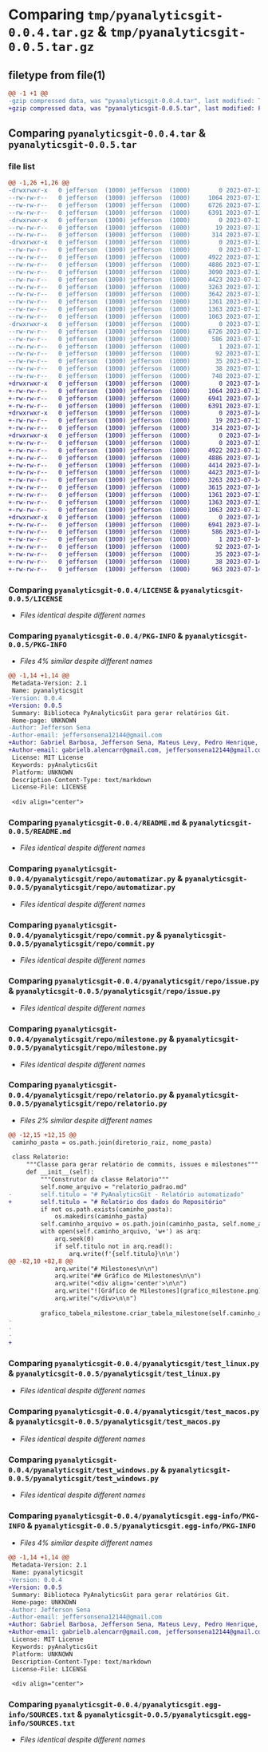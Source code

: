 # Comparing `tmp/pyanalyticsgit-0.0.4.tar.gz` & `tmp/pyanalyticsgit-0.0.5.tar.gz`

## filetype from file(1)

```diff
@@ -1 +1 @@
-gzip compressed data, was "pyanalyticsgit-0.0.4.tar", last modified: Thu Jul 13 14:53:02 2023, max compression
+gzip compressed data, was "pyanalyticsgit-0.0.5.tar", last modified: Fri Jul 14 02:11:38 2023, max compression
```

## Comparing `pyanalyticsgit-0.0.4.tar` & `pyanalyticsgit-0.0.5.tar`

### file list

```diff
@@ -1,26 +1,26 @@
-drwxrwxr-x   0 jefferson  (1000) jefferson  (1000)        0 2023-07-13 14:53:02.541229 pyanalyticsgit-0.0.4/
--rw-rw-r--   0 jefferson  (1000) jefferson  (1000)     1064 2023-07-13 14:51:50.000000 pyanalyticsgit-0.0.4/LICENSE
--rw-rw-r--   0 jefferson  (1000) jefferson  (1000)     6726 2023-07-13 14:53:02.541229 pyanalyticsgit-0.0.4/PKG-INFO
--rw-rw-r--   0 jefferson  (1000) jefferson  (1000)     6391 2023-07-13 14:52:38.000000 pyanalyticsgit-0.0.4/README.md
-drwxrwxr-x   0 jefferson  (1000) jefferson  (1000)        0 2023-07-13 14:53:02.537229 pyanalyticsgit-0.0.4/pyanalyticsgit/
--rw-rw-r--   0 jefferson  (1000) jefferson  (1000)       19 2023-07-13 14:51:50.000000 pyanalyticsgit-0.0.4/pyanalyticsgit/__init__.py
--rw-rw-r--   0 jefferson  (1000) jefferson  (1000)      314 2023-07-13 14:52:38.000000 pyanalyticsgit-0.0.4/pyanalyticsgit/monitoramento.py
-drwxrwxr-x   0 jefferson  (1000) jefferson  (1000)        0 2023-07-13 14:53:02.541229 pyanalyticsgit-0.0.4/pyanalyticsgit/repo/
--rw-rw-r--   0 jefferson  (1000) jefferson  (1000)        0 2023-07-13 14:51:50.000000 pyanalyticsgit-0.0.4/pyanalyticsgit/repo/__init__.py
--rw-rw-r--   0 jefferson  (1000) jefferson  (1000)     4922 2023-07-13 14:52:38.000000 pyanalyticsgit-0.0.4/pyanalyticsgit/repo/automatizar.py
--rw-rw-r--   0 jefferson  (1000) jefferson  (1000)     4886 2023-07-13 14:52:38.000000 pyanalyticsgit-0.0.4/pyanalyticsgit/repo/commit.py
--rw-rw-r--   0 jefferson  (1000) jefferson  (1000)     3090 2023-07-13 14:52:38.000000 pyanalyticsgit-0.0.4/pyanalyticsgit/repo/connect.py
--rw-rw-r--   0 jefferson  (1000) jefferson  (1000)     4423 2023-07-13 14:52:38.000000 pyanalyticsgit-0.0.4/pyanalyticsgit/repo/issue.py
--rw-rw-r--   0 jefferson  (1000) jefferson  (1000)     3263 2023-07-13 14:52:38.000000 pyanalyticsgit-0.0.4/pyanalyticsgit/repo/milestone.py
--rw-rw-r--   0 jefferson  (1000) jefferson  (1000)     3642 2023-07-13 14:52:38.000000 pyanalyticsgit-0.0.4/pyanalyticsgit/repo/relatorio.py
--rw-rw-r--   0 jefferson  (1000) jefferson  (1000)     1361 2023-07-13 14:52:38.000000 pyanalyticsgit-0.0.4/pyanalyticsgit/test_linux.py
--rw-rw-r--   0 jefferson  (1000) jefferson  (1000)     1363 2023-07-13 14:52:38.000000 pyanalyticsgit-0.0.4/pyanalyticsgit/test_macos.py
--rw-rw-r--   0 jefferson  (1000) jefferson  (1000)     1063 2023-07-13 14:52:38.000000 pyanalyticsgit-0.0.4/pyanalyticsgit/test_windows.py
-drwxrwxr-x   0 jefferson  (1000) jefferson  (1000)        0 2023-07-13 14:53:02.541229 pyanalyticsgit-0.0.4/pyanalyticsgit.egg-info/
--rw-rw-r--   0 jefferson  (1000) jefferson  (1000)     6726 2023-07-13 14:53:02.000000 pyanalyticsgit-0.0.4/pyanalyticsgit.egg-info/PKG-INFO
--rw-rw-r--   0 jefferson  (1000) jefferson  (1000)      586 2023-07-13 14:53:02.000000 pyanalyticsgit-0.0.4/pyanalyticsgit.egg-info/SOURCES.txt
--rw-rw-r--   0 jefferson  (1000) jefferson  (1000)        1 2023-07-13 14:53:02.000000 pyanalyticsgit-0.0.4/pyanalyticsgit.egg-info/dependency_links.txt
--rw-rw-r--   0 jefferson  (1000) jefferson  (1000)       92 2023-07-13 14:53:02.000000 pyanalyticsgit-0.0.4/pyanalyticsgit.egg-info/requires.txt
--rw-rw-r--   0 jefferson  (1000) jefferson  (1000)       35 2023-07-13 14:53:02.000000 pyanalyticsgit-0.0.4/pyanalyticsgit.egg-info/top_level.txt
--rw-rw-r--   0 jefferson  (1000) jefferson  (1000)       38 2023-07-13 14:53:02.541229 pyanalyticsgit-0.0.4/setup.cfg
--rw-rw-r--   0 jefferson  (1000) jefferson  (1000)      748 2023-07-13 14:52:47.000000 pyanalyticsgit-0.0.4/setup.py
+drwxrwxr-x   0 jefferson  (1000) jefferson  (1000)        0 2023-07-14 02:11:38.462043 pyanalyticsgit-0.0.5/
+-rw-rw-r--   0 jefferson  (1000) jefferson  (1000)     1064 2023-07-13 15:04:24.000000 pyanalyticsgit-0.0.5/LICENSE
+-rw-rw-r--   0 jefferson  (1000) jefferson  (1000)     6941 2023-07-14 02:11:38.462043 pyanalyticsgit-0.0.5/PKG-INFO
+-rw-rw-r--   0 jefferson  (1000) jefferson  (1000)     6391 2023-07-13 15:15:11.000000 pyanalyticsgit-0.0.5/README.md
+drwxrwxr-x   0 jefferson  (1000) jefferson  (1000)        0 2023-07-14 02:11:38.454043 pyanalyticsgit-0.0.5/pyanalyticsgit/
+-rw-rw-r--   0 jefferson  (1000) jefferson  (1000)       19 2023-07-13 15:04:24.000000 pyanalyticsgit-0.0.5/pyanalyticsgit/__init__.py
+-rw-rw-r--   0 jefferson  (1000) jefferson  (1000)      314 2023-07-14 02:10:50.000000 pyanalyticsgit-0.0.5/pyanalyticsgit/monitoramento.py
+drwxrwxr-x   0 jefferson  (1000) jefferson  (1000)        0 2023-07-14 02:11:38.458043 pyanalyticsgit-0.0.5/pyanalyticsgit/repo/
+-rw-rw-r--   0 jefferson  (1000) jefferson  (1000)        0 2023-07-13 15:04:24.000000 pyanalyticsgit-0.0.5/pyanalyticsgit/repo/__init__.py
+-rw-rw-r--   0 jefferson  (1000) jefferson  (1000)     4922 2023-07-13 15:15:11.000000 pyanalyticsgit-0.0.5/pyanalyticsgit/repo/automatizar.py
+-rw-rw-r--   0 jefferson  (1000) jefferson  (1000)     4886 2023-07-14 01:56:02.000000 pyanalyticsgit-0.0.5/pyanalyticsgit/repo/commit.py
+-rw-rw-r--   0 jefferson  (1000) jefferson  (1000)     4414 2023-07-14 00:22:32.000000 pyanalyticsgit-0.0.5/pyanalyticsgit/repo/connect.py
+-rw-rw-r--   0 jefferson  (1000) jefferson  (1000)     4423 2023-07-14 01:56:04.000000 pyanalyticsgit-0.0.5/pyanalyticsgit/repo/issue.py
+-rw-rw-r--   0 jefferson  (1000) jefferson  (1000)     3263 2023-07-14 01:56:06.000000 pyanalyticsgit-0.0.5/pyanalyticsgit/repo/milestone.py
+-rw-rw-r--   0 jefferson  (1000) jefferson  (1000)     3615 2023-07-14 02:05:10.000000 pyanalyticsgit-0.0.5/pyanalyticsgit/repo/relatorio.py
+-rw-rw-r--   0 jefferson  (1000) jefferson  (1000)     1361 2023-07-13 15:15:11.000000 pyanalyticsgit-0.0.5/pyanalyticsgit/test_linux.py
+-rw-rw-r--   0 jefferson  (1000) jefferson  (1000)     1363 2023-07-13 15:15:11.000000 pyanalyticsgit-0.0.5/pyanalyticsgit/test_macos.py
+-rw-rw-r--   0 jefferson  (1000) jefferson  (1000)     1063 2023-07-13 15:15:11.000000 pyanalyticsgit-0.0.5/pyanalyticsgit/test_windows.py
+drwxrwxr-x   0 jefferson  (1000) jefferson  (1000)        0 2023-07-14 02:11:38.454043 pyanalyticsgit-0.0.5/pyanalyticsgit.egg-info/
+-rw-rw-r--   0 jefferson  (1000) jefferson  (1000)     6941 2023-07-14 02:11:38.000000 pyanalyticsgit-0.0.5/pyanalyticsgit.egg-info/PKG-INFO
+-rw-rw-r--   0 jefferson  (1000) jefferson  (1000)      586 2023-07-14 02:11:38.000000 pyanalyticsgit-0.0.5/pyanalyticsgit.egg-info/SOURCES.txt
+-rw-rw-r--   0 jefferson  (1000) jefferson  (1000)        1 2023-07-14 02:11:38.000000 pyanalyticsgit-0.0.5/pyanalyticsgit.egg-info/dependency_links.txt
+-rw-rw-r--   0 jefferson  (1000) jefferson  (1000)       92 2023-07-14 02:11:38.000000 pyanalyticsgit-0.0.5/pyanalyticsgit.egg-info/requires.txt
+-rw-rw-r--   0 jefferson  (1000) jefferson  (1000)       35 2023-07-14 02:11:38.000000 pyanalyticsgit-0.0.5/pyanalyticsgit.egg-info/top_level.txt
+-rw-rw-r--   0 jefferson  (1000) jefferson  (1000)       38 2023-07-14 02:11:38.462043 pyanalyticsgit-0.0.5/setup.cfg
+-rw-rw-r--   0 jefferson  (1000) jefferson  (1000)      963 2023-07-14 02:08:49.000000 pyanalyticsgit-0.0.5/setup.py
```

### Comparing `pyanalyticsgit-0.0.4/LICENSE` & `pyanalyticsgit-0.0.5/LICENSE`

 * *Files identical despite different names*

### Comparing `pyanalyticsgit-0.0.4/PKG-INFO` & `pyanalyticsgit-0.0.5/PKG-INFO`

 * *Files 4% similar despite different names*

```diff
@@ -1,14 +1,14 @@
 Metadata-Version: 2.1
 Name: pyanalyticsgit
-Version: 0.0.4
+Version: 0.0.5
 Summary: Biblioteca PyAnalyticsGit para gerar relatórios Git.
 Home-page: UNKNOWN
-Author: Jefferson Sena
-Author-email: jeffersonsena12144@gmail.com
+Author: Gabriel Barbosa, Jefferson Sena, Mateus Levy, Pedro Henrique, Rodrigo Fonseca, Tiago Albuquerque
+Author-email: gabrielb.alencarr@gmail.com, jeffersonsena12144@gmail.com, mateuslevy06@gmail.com, pedrolulhenrique@gmail.com, Rodrigofonseca399@gmail.com, tiago28973@gmail.com 
 License: MIT License
 Keywords: pyAnalyticsGit
 Platform: UNKNOWN
 Description-Content-Type: text/markdown
 License-File: LICENSE
 
 <div align="center">
```

### Comparing `pyanalyticsgit-0.0.4/README.md` & `pyanalyticsgit-0.0.5/README.md`

 * *Files identical despite different names*

### Comparing `pyanalyticsgit-0.0.4/pyanalyticsgit/repo/automatizar.py` & `pyanalyticsgit-0.0.5/pyanalyticsgit/repo/automatizar.py`

 * *Files identical despite different names*

### Comparing `pyanalyticsgit-0.0.4/pyanalyticsgit/repo/commit.py` & `pyanalyticsgit-0.0.5/pyanalyticsgit/repo/commit.py`

 * *Files identical despite different names*

### Comparing `pyanalyticsgit-0.0.4/pyanalyticsgit/repo/issue.py` & `pyanalyticsgit-0.0.5/pyanalyticsgit/repo/issue.py`

 * *Files identical despite different names*

### Comparing `pyanalyticsgit-0.0.4/pyanalyticsgit/repo/milestone.py` & `pyanalyticsgit-0.0.5/pyanalyticsgit/repo/milestone.py`

 * *Files identical despite different names*

### Comparing `pyanalyticsgit-0.0.4/pyanalyticsgit/repo/relatorio.py` & `pyanalyticsgit-0.0.5/pyanalyticsgit/repo/relatorio.py`

 * *Files 2% similar despite different names*

```diff
@@ -12,15 +12,15 @@
 caminho_pasta = os.path.join(diretorio_raiz, nome_pasta)
 
 class Relatorio:
     """Classe para gerar relatório de commits, issues e milestones"""
     def __init__(self):
         """Construtor da classe Relatorio"""
         self.nome_arquivo = "relatorio_padrao.md"
-        self.titulo = "# PyAnalyticsGit - Relatório automatizado"
+        self.titulo = "# Relatório dos dados do Repositório"
         if not os.path.exists(caminho_pasta):
             os.makedirs(caminho_pasta)
         self.caminho_arquivo = os.path.join(caminho_pasta, self.nome_arquivo)
         with open(self.caminho_arquivo, 'w+') as arq:
             arq.seek(0)
             if self.titulo not in arq.read():
                 arq.write(f'{self.titulo}\n\n')
@@ -82,10 +82,8 @@
             arq.write("# Milestones\n\n")
             arq.write("## Gráfico de Milestones\n\n")
             arq.write("<div align='center'>\n\n")
             arq.write("![Gráfico de Milestones](grafico_milestone.png)\n\n")
             arq.write("</div>\n\n")
 
         grafico_tabela_milestone.criar_tabela_milestone(self.caminho_arquivo)
-    
-                    
-
+
```

### Comparing `pyanalyticsgit-0.0.4/pyanalyticsgit/test_linux.py` & `pyanalyticsgit-0.0.5/pyanalyticsgit/test_linux.py`

 * *Files identical despite different names*

### Comparing `pyanalyticsgit-0.0.4/pyanalyticsgit/test_macos.py` & `pyanalyticsgit-0.0.5/pyanalyticsgit/test_macos.py`

 * *Files identical despite different names*

### Comparing `pyanalyticsgit-0.0.4/pyanalyticsgit/test_windows.py` & `pyanalyticsgit-0.0.5/pyanalyticsgit/test_windows.py`

 * *Files identical despite different names*

### Comparing `pyanalyticsgit-0.0.4/pyanalyticsgit.egg-info/PKG-INFO` & `pyanalyticsgit-0.0.5/pyanalyticsgit.egg-info/PKG-INFO`

 * *Files 4% similar despite different names*

```diff
@@ -1,14 +1,14 @@
 Metadata-Version: 2.1
 Name: pyanalyticsgit
-Version: 0.0.4
+Version: 0.0.5
 Summary: Biblioteca PyAnalyticsGit para gerar relatórios Git.
 Home-page: UNKNOWN
-Author: Jefferson Sena
-Author-email: jeffersonsena12144@gmail.com
+Author: Gabriel Barbosa, Jefferson Sena, Mateus Levy, Pedro Henrique, Rodrigo Fonseca, Tiago Albuquerque
+Author-email: gabrielb.alencarr@gmail.com, jeffersonsena12144@gmail.com, mateuslevy06@gmail.com, pedrolulhenrique@gmail.com, Rodrigofonseca399@gmail.com, tiago28973@gmail.com 
 License: MIT License
 Keywords: pyAnalyticsGit
 Platform: UNKNOWN
 Description-Content-Type: text/markdown
 License-File: LICENSE
 
 <div align="center">
```

### Comparing `pyanalyticsgit-0.0.4/pyanalyticsgit.egg-info/SOURCES.txt` & `pyanalyticsgit-0.0.5/pyanalyticsgit.egg-info/SOURCES.txt`

 * *Files identical despite different names*

